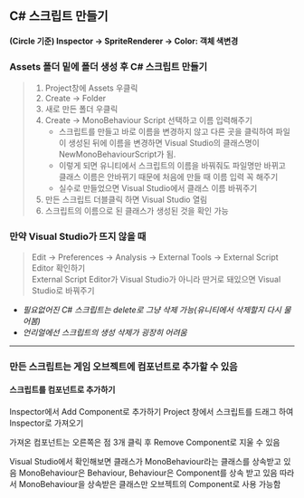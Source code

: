 ## C# 스크립트 만들기
#### (Circle 기준) Inspector -> SpriteRenderer -> Color: 객체 색변경

### Assets 폴더 밑에 폴더 생성 후 C# 스크립트 만들기
> 1. Project창에 Assets 우클릭  
> 2. Create -> Folder  
> 3. 새로 만든 폴더 우클릭  
> 4. Create -> MonoBehaviour Script 선택하고 이름 입력해주기  
>		* 스크립트를 만들고 바로 이름을 변경하지 않고 다른 곳을 클릭하여 파일이 생성된 뒤에 이름을 변경하면 Visual Studio의 클래스명이 NewMonoBehaviourScript가 됨.  
>		* 이렇게 되면 유니티에서 스크립트의 이름을 바꿔줘도 파일명만 바뀌고 클래스 이름은 안바뀌기 때문에 처음에 만들 때 이름 입력 꼭 해주기  
>		* 실수로 만들었으면 Visual Studio에서 클래스 이름 바꿔주기  
> 5. 만든 스크립트 더블클릭 하면 Visual Studio 열림  
> 6. 스크립트의 이름으로 된 클래스가 생성된 것을 확인 가능  


### 만약 Visual Studio가 뜨지 않을 때
> Edit -> Preferences -> Analysis -> External Tools -> External Script Editor 확인하기  
> External Script Editor가 Visual Studio가 아니라 딴거로 돼있으면 Visual Studio로 바꿔주기

* _필요없어진 C# 스크립트는 delete로 그냥 삭제 가능(유니티에서 삭제할지 다시 물어봄)_
* _언리얼에선 스크립트의 생성 삭제가 굉장히 어려움_

***

### 만든 스크립트는 게임 오브젝트에 컴포넌트로 추가할 수 있음

#### 스크립트를 컴포넌트로 추가하기
Inspector에서 Add Component로 추가하기
Project 창에서 스크립트를 드래그 하여 Inspector로 가져오기

가져온 컴포넌트는 오른쪽은 점 3개 클릭 후 Remove Component로 지울 수 있음


Visual Studio에서 확인해보면 클래스가 MonoBehaviour라는 클래스를 상속받고 있음
MonoBehaviour은 Behaviour, Behaviour은 Component를 상속 받고 있음
따라서 MonoBehaviour을 상속받은 클래스만 오브젝트의 Component로 사용 가능함
